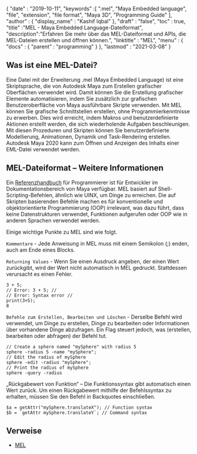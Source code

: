 {
  "date" : "2019-10-11",
  "keywords" :[ ".mel", "Maya Embedded language", "file", "extension", "file format", "Maya 3D", "Programming Guide" ],
  "author" : {
    "display_name" : "Kashif Iqbal"
},
  "draft" : "false",
  "toc" : true,
  "title" :"MEL - Maya Embedded Language-Dateiformat",
  "description":"Erfahren Sie mehr über das MEL-Dateiformat und APIs, die MEL-Dateien erstellen und öffnen können.",
  "linktitle" : "MEL",
  "menu" : {
    "docs" : {
      "parent" : "programming"
}
},
  "lastmod" : "2021-03-08"
}

## Was ist eine MEL-Datei?

Eine Datei mit der Erweiterung .mel (Maya Embedded Language) ist eine Skriptsprache, die von Autodesk Maya zum Erstellen grafischer Oberflächen verwendet wird. Damit können Sie die Erstellung grafischer Elemente automatisieren, indem Sie zusätzlich zur grafischen Benutzeroberfläche von Maya ausführbare Skripte verwenden. Mit MEL können Sie grafische Schnittstellen erstellen, ohne Programmierkenntnisse zu erwerben. Dies wird erreicht, indem Makros und benutzerdefinierte Aktionen erstellt werden, die sich wiederholende Aufgaben beschleunigen. Mit diesen Prozeduren und Skripten können Sie benutzerdefinierte Modellierung, Animationen, Dynamik und Task-Rendering erstellen. Autodesk Maya 2020 kann zum Öffnen und Anzeigen des Inhalts einer EML-Datei verwendet werden.

## MEL-Dateiformat – Weitere Informationen

Ein [Referenzhandbuch](https://download.autodesk.com/us/maya/2009help/index.html?url=Glossary_M_.mb_file_format.htm,topicNumber=d0e193865) für Programmierer ist für Entwickler im Dokumentationsbereich von Maya verfügbar. MEL basiert auf Shell-Scripting-Befehlen, ähnlich wie UINX, um Dinge zu erreichen. Die auf Skripten basierenden Befehle machen es für konventionelle und objektorientierte Programmierung (OOP) irrelevant, was dazu führt, dass keine Datenstrukturen verwendet, Funktionen aufgerufen oder OOP wie in anderen Sprachen verwendet werden.

Einige wichtige Punkte zu MEL sind wie folgt.

`Kommentare` - Jede Anweisung in MEL muss mit einem Semikolon (;) enden, auch am Ende eines Blocks.

`Returning Values` - Wenn Sie einen Ausdruck angeben, der einen Wert zurückgibt, wird der Wert nicht automatisch in MEL gedruckt. Stattdessen verursacht es einen Fehler.
```
3 + 5;
// Error: 3 + 5; //
// Error: Syntax error //
print(3+5);
8
```
`Befehle zum Erstellen, Bearbeiten und Löschen` - Derselbe Befehl wird verwendet, um Dinge zu erstellen, Dinge zu bearbeiten oder Informationen über vorhandene Dinge abzufragen. Ein Flag steuert jedoch, was (erstellen, bearbeiten oder abfragen) der Befehl tut.

```
// Create a sphere named "mySphere" with radius 5
sphere -radius 5 -name "mySphere";
// Edit the radius of mySphere
sphere -edit -radius "mySphere";
// Print the radius of mySphere
sphere -query -radius

```
„Rückgabewert von Funktion“ – Die Funktionssyntax gibt automatisch einen Wert zurück. Um einen Rückgabewert mithilfe der Befehlssyntax zu erhalten, müssen Sie den Befehl in Backquotes einschließen.

```
$a = getAttr("mySphere.translateX"); // Function syntax
$b = `getAttr mySphere.translateY`; // Command syntax
```

## Verweise

* [MEL](https://download.autodesk.com/us/maya/2009help/index.html?url=Glossary_M_.mb_file_format.htm,topicNumber=d0e193865)

